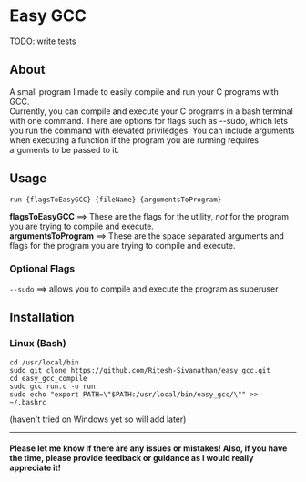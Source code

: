 # Easy GCC

TODO: write tests

## About
A small program I made to easily compile and run your C programs with GCC. <br>
Currently, you can compile and execute your C programs in a bash terminal with one command. There are options for flags such as --sudo, which lets you run the command with elevated priviledges. You can include arguments when executing a function if the program you are running requires arguments to be passed to it.

## Usage
 
`run {flagsToEasyGCC} {fileName} {argumentsToProgram}` <br>

<b> flagsToEasyGCC </b> ==> These are the flags for the utility, _not_ for the program you are trying to compile and execute. <br>
<b> argumentsToProgram </b> ==> These are the space separated arguments and flags for the program you are trying to compile and execute. <br>

### Optional Flags

`--sudo` ==> allows you to compile and execute the program as superuser

## Installation

### Linux (Bash)
`cd /usr/local/bin` <br>
`sudo git clone https://github.com/Ritesh-Sivanathan/easy_gcc.git` <br>
`cd easy_gcc_compile` <br>
`sudo gcc run.c -o run` <br>
`sudo echo "export PATH=\"$PATH:/usr/local/bin/easy_gcc/\"" >> ~/.bashrc` <br>

(haven't tried on Windows yet so will add later)

<hr>

#### Please let me know if there are any issues or mistakes! Also, if you have the time, please provide feedback or guidance as I would really appreciate it!

